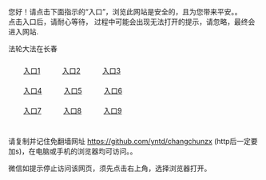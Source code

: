 您好！请点击下面指示的“入口”，浏览此网站是安全的，且为您带来平安。。 <br/>
点击入口后，请耐心等待， 过程中可能会出现无法打开的提示，请忽略，最终会进入网站. </br>

法轮大法在长春<br/>
<div style="padding:10px"><a style="margin:20px" target="_blank" href="https://dcj6ep9reufgx.cloudfront.net/2Qpsp?gyqrqcbg" id="ccLink1" rel="nofollow">入口1</a> <a target="_blank" style="margin:20px" href="https://d3f348b7djdsas.cloudfront.net/2Qpsp?eyrskqt" id="ccLink2" rel="nofollow">入口2</a> <a style="margin:20px" target="_blank" href="https://d3tegaidgflkxk.cloudfront.net/2Qpsp?jhvqujfu" id="ccLink3" rel="nofollow">入口3</a></div>

<div style="padding:10px" ><a style="margin:20px" target="_blank" href="https://dcj6ep9reufgx.cloudfront.net/2Qpsp?gyqrqcbg" id="ccLink4" rel="nofollow">入口4</a> <a style="margin:20px" href="https://d3f348b7djdsas.cloudfront.net/2Qpsp?eyrskqt" target="_blank" id="ccLink5" rel="nofollow">入口5</a> <a style="margin:20px" href="https://d3tegaidgflkxk.cloudfront.net/2Qpsp?jhvqujfu" target="_blank" id="ccLink6" rel="nofollow">入口6</a></div>

<div style="padding:10px"><a style="margin:20px" target="_blank" href="https://dcj6ep9reufgx.cloudfront.net/2Qpsp?gyqrqcbg" id="ccLink7" rel="nofollow">入口7</a> <a style="margin:20px" href="https://d3f348b7djdsas.cloudfront.net/2Qpsp?eyrskqt" target="_blank" id="ccLink8" rel="nofollow">入口8</a> <a style="margin:20px" target="_blank" href="https://d3tegaidgflkxk.cloudfront.net/2Qpsp?jhvqujfu" id="ccLink9" rel="nofollow">入口9</a></div>

<br/>



请复制并记住免翻墙网址 https://github.com/yntd/changchunzx (http后一定要加s)，在电脑或手机的浏览器均可访问。。<br/>

微信如提示停止访问该网页，须先点击右上角，选择浏览器打开。

